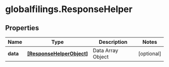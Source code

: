 # globalfilings.ResponseHelper

## Properties

Name | Type | Description | Notes
------------ | ------------- | ------------- | -------------
**data** | [**[ResponseHelperObject]**](ResponseHelperObject.md) | Data Array Object | [optional] 


